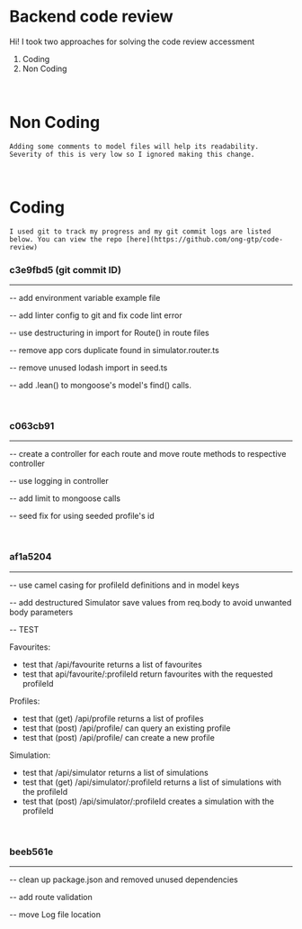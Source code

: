# Backend code review

Hi! I took two approaches for solving the code review accessment

1) Coding
2) Non Coding

<br />

# Non Coding

    Adding some comments to model files will help its readability. Severity of this is very low so I ignored making this change.

<br />

# Coding

    I used git to track my progress and my git commit logs are listed below. You can view the repo [here](https://github.com/ong-gtp/code-review)

 ### c3e9fbd5  (git commit ID)
-----------------------------------------

-- add environment variable example file

-- add linter config to git and fix code lint error

-- use destructuring in import for Route() in route files

-- remove app cors duplicate found in simulator.router.ts

-- remove unused lodash import in seed.ts

-- add .lean() to mongoose's model's find() calls.

<br />

### c063cb91
-----
-- create a controller for each route and move route methods to respective controller

-- use logging in controller

-- add limit to mongoose calls

-- seed fix for using seeded profile's id

<br />

### af1a5204
-----

-- use camel casing for profileId definitions and in model keys

-- add destructured Simulator save values from req.body to avoid unwanted body parameters

-- TEST

 Favourites:

- test that /api/favourite returns a list of favourites
- test that api/favourite/:profileId return favourites with the requested profileId

 Profiles:

- test that (get) /api/profile returns a list of profiles
- test that (post) /api/profile/ can query an existing profile
- test that (post) /api/profile/ can create a new profile

 Simulation:

- test that /api/simulator returns a list of simulations
- test that (get) /api/simulator/:profileId returns a list of simulations with the profileId
- test that (post) /api/simulator/:profileId creates a simulation with the profileId

<br />

### beeb561e
---
-- clean up package.json and removed unused dependencies

-- add route validation

-- move Log file location